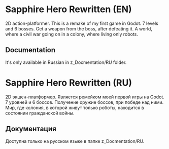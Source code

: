 # Sapphire Hero Rewritten (EN)
2D action-platformer. This is a remake of my first game in Godot.
7 levels and 6 bosses.
Get a weapon from the boss, after defeating it.
A world, where a civil war going on in a colony, where living only robots.
## Documentation
It's only available in Russian in z_Docmentation/RU folder.

# Sapphire Hero Rewritten (RU)
2D экшен-платформер. Является ремейком моей первой игры на Godot.
7 уровней и 6 боссов.
Получение оружие боссов, при победе над ними.
Мир, где колония, в которой живут только роботы, находится в состоянии гражданской войны.
## Документация
Доступна только на русском языке в папке z_Docmentation/RU.